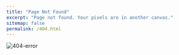 ```yaml
---
title: "Page Not Found"
excerpt: "Page not found. Your pixels are in another canvas."
sitemap: false
permalink: /404.html
---
```


![404-error]({{site.url}}/images/404-error.png)
